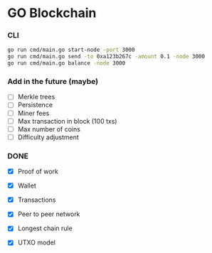 # GO Blockchain

### CLI

```bash
go run cmd/main.go start-node -port 3000
go run cmd/main.go send -to 0xa123b267c -amount 0.1 -node 3000
go run cmd/main.go balance -node 3000 
```

### Add in the future (maybe)
- [ ] Merkle trees
- [ ] Persistence
- [ ] Miner fees
- [ ] Max transaction in block (100 txs)
- [ ] Max number of coins
- [ ] Difficulty adjustment

### DONE
- [X] Proof of work
- [x] Wallet
- [x] Transactions
- [X] Peer to peer network
- [X] Longest chain rule 
- [X] UTXO model

